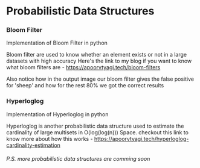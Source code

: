 # Probabilistic Data Structures

### Bloom Filter
Implementation of Bloom Filter in python

Bloom filter are used to know whether an element exists or not in a large datasets with high accuracy
Here's the link to my blog if you want to know what bloom filters are - https://apoorvtyagi.tech/bloom-filters

Also notice how in the output image our bloom filter gives the false positive for 'sheep' and how for the rest 80% we got the correct results


### Hyperloglog
Implementation of Hyperloglog in python

Hyperloglog is another probabilistic data structure used to estimate the cardinality of large multisets in O(log(log(n))) Space. 
checkout this link to know more about how this works - https://apoorvtyagi.tech/hyperloglog-cardinality-estimation



###### P.S. more probabilistic data structures are comming soon
